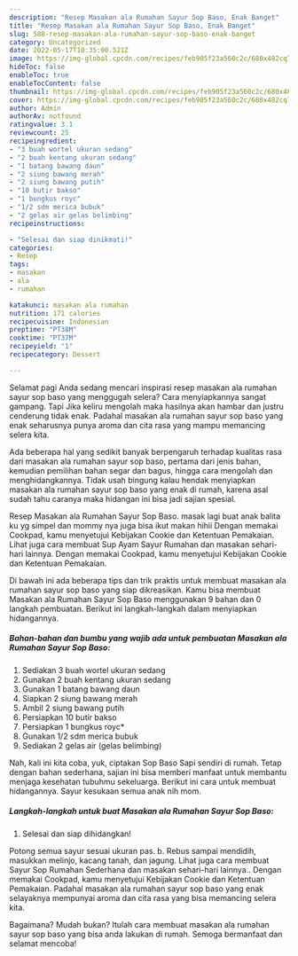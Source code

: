 ```yaml
---
description: "Resep Masakan ala Rumahan Sayur Sop Baso, Enak Banget"
title: "Resep Masakan ala Rumahan Sayur Sop Baso, Enak Banget"
slug: 588-resep-masakan-ala-rumahan-sayur-sop-baso-enak-banget
category: Uncategorized
date: 2022-05-17T10:35:00.521Z
image: https://img-global.cpcdn.com/recipes/feb905f23a560c2c/680x482cq70/masakan-ala-rumahan-sayur-sop-baso-foto-resep-utama.jpg
hideToc: false
enableToc: true
enableTocContent: false
thumbnail: https://img-global.cpcdn.com/recipes/feb905f23a560c2c/680x482cq70/masakan-ala-rumahan-sayur-sop-baso-foto-resep-utama.jpg
cover: https://img-global.cpcdn.com/recipes/feb905f23a560c2c/680x482cq70/masakan-ala-rumahan-sayur-sop-baso-foto-resep-utama.jpg
author: Admin
authorAv: notfound
ratingvalue: 3.1
reviewcount: 25
recipeingredient:
- "3 buah wortel ukuran sedang"
- "2 buah kentang ukuran sedang"
- "1 batang bawang daun"
- "2 siung bawang merah"
- "2 siung bawang putih"
- "10 butir bakso"
- "1 bungkus royc"
- "1/2 sdm merica bubuk"
- "2 gelas air gelas belimbing"
recipeinstructions:

- "Selesai dan siap dinikmati!"
categories:
- Resep
tags:
- masakan
- ala
- rumahan

katakunci: masakan ala rumahan 
nutrition: 171 calories
recipecuisine: Indonesian
preptime: "PT38M"
cooktime: "PT37M"
recipeyield: "1"
recipecategory: Dessert

---
```



Selamat pagi Anda sedang mencari inspirasi resep masakan ala rumahan sayur sop baso yang menggugah selera? Cara menyiapkannya sangat gampang. Tapi Jika keliru mengolah maka hasilnya akan hambar dan justru cenderung tidak enak. Padahal masakan ala rumahan sayur sop baso yang enak seharusnya punya aroma dan cita rasa yang mampu memancing selera kita.


Ada beberapa hal yang sedikit banyak berpengaruh terhadap kualitas rasa dari masakan ala rumahan sayur sop baso, pertama dari jenis bahan, kemudian pemilihan bahan segar dan bagus, hingga cara mengolah dan menghidangkannya. Tidak usah bingung kalau hendak menyiapkan masakan ala rumahan sayur sop baso yang enak di rumah, karena asal sudah tahu caranya maka hidangan ini bisa jadi sajian spesial.

Resep Masakan ala Rumahan Sayur Sop Baso. masak lagi buat anak balita ku yg simpel dan mommy nya juga bisa ikut makan hihii Dengan memakai Cookpad, kamu menyetujui Kebijakan Cookie dan Ketentuan Pemakaian. Lihat juga cara membuat Sup Ayam Sayur Rumahan dan masakan sehari-hari lainnya. Dengan memakai Cookpad, kamu menyetujui Kebijakan Cookie dan Ketentuan Pemakaian.


Di bawah ini ada beberapa tips dan trik praktis untuk membuat masakan ala rumahan sayur sop baso yang siap dikreasikan. Kamu bisa membuat Masakan ala Rumahan Sayur Sop Baso menggunakan 9 bahan dan 0 langkah pembuatan. Berikut ini langkah-langkah dalam menyiapkan hidangannya.

<!--inarticleads1-->

##### Bahan-bahan dan bumbu yang wajib ada untuk pembuatan Masakan ala Rumahan Sayur Sop Baso:

1. Sediakan 3 buah wortel ukuran sedang
1. Gunakan 2 buah kentang ukuran sedang
1. Gunakan 1 batang bawang daun
1. Siapkan 2 siung bawang merah
1. Ambil 2 siung bawang putih
1. Persiapkan 10 butir bakso
1. Persiapkan 1 bungkus royc*
1. Gunakan 1/2 sdm merica bubuk
1. Sediakan 2 gelas air (gelas belimbing)


Nah, kali ini kita coba, yuk, ciptakan Sop Baso Sapi sendiri di rumah. Tetap dengan bahan sederhana, sajian ini bisa memberi manfaat untuk membantu menjaga kesehatan tubuhmu sekeluarga. Berikut ini cara untuk membuat hidangannya. Sayur kesukaan semua anak nih mom. 

<!--inarticleads2-->

##### Langkah-langkah untuk buat Masakan ala Rumahan Sayur Sop Baso:


1. Selesai dan siap dihidangkan!

Potong semua sayur sesuai ukuran pas. b. Rebus sampai mendidih, masukkan melinjo, kacang tanah, dan jagung. Lihat juga cara membuat Sayur Sop Rumahan Sederhana dan masakan sehari-hari lainnya.. Dengan memakai Cookpad, kamu menyetujui Kebijakan Cookie dan Ketentuan Pemakaian. Padahal masakan ala rumahan sayur sop baso yang enak selayaknya mempunyai aroma dan cita rasa yang bisa memancing selera kita. 

Bagaimana? Mudah bukan? Itulah cara membuat masakan ala rumahan sayur sop baso yang bisa anda lakukan di rumah. Semoga bermanfaat dan selamat mencoba!
